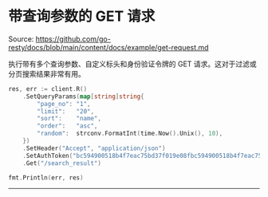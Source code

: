 # 带查询参数的 GET 请求

Source: https://github.com/go-resty/docs/blob/main/content/docs/example/get-request.md

执行带有多个查询参数、自定义标头和身份验证令牌的 GET 请求。这对于过滤或分页搜索结果非常有用。

```go
res, err := client.R()
    .SetQueryParams(map[string]string{
        "page_no": "1",
        "limit":   "20",
        "sort":    "name",
        "order":   "asc",
        "random":  strconv.FormatInt(time.Now().Unix(), 10),
    })
    .SetHeader("Accept", "application/json")
    .SetAuthToken("bc594900518b4f7eac75bd37f019e08fbc594900518b4f7eac75bd37f019e08f")
    .Get("/search_result")

fmt.Println(err, res)
```

--------------------------------
